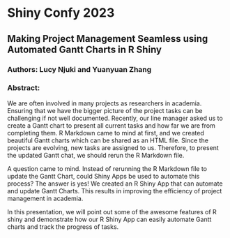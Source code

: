 # Shiny Confy 2023

## Making Project Management Seamless using Automated Gantt Charts in R Shiny

### Authors: Lucy Njuki and Yuanyuan Zhang

### Abstract:

We are often involved in many projects as researchers in academia. Ensuring that we have the bigger picture of the project tasks can be challenging if not well documented. Recently, our line manager asked us to create a Gantt chart to present all current tasks and how far we are from completing them. R Markdown came to mind at first, and we created beautiful Gantt charts which can be shared as an HTML file. Since the projects are evolving, new tasks are assigned to us. Therefore, to present the updated Gantt chat, we should rerun the R Markdown file.  

A question came to mind. Instead of rerunning the R Markdown file to update the Gantt Chart, could Shiny Apps be used to automate this process? The answer is yes! We created an R Shiny App that can automate and update Gantt Charts. This results in improving the efficiency of project management in academia.

In this presentation, we will point out some of the awesome features of R shiny and demonstrate how our R Shiny App can easily automate Gantt charts and track the progress of tasks.
